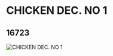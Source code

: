 # CHICKEN DEC. NO 1
## 16723
![CHICKEN DEC. NO 1](https://lc-www-live-s.legocdn.com/media/bricks/5/2/6063275.jpg)
